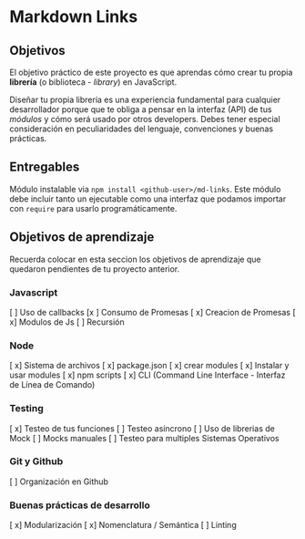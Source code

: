 # Markdown Links

## Objetivos

El objetivo práctico de este proyecto es que aprendas cómo crear tu propia
**librería** (o biblioteca - _library_) en JavaScript.

Diseñar tu propia librería es una experiencia fundamental para cualquier
desarrollador porque que te obliga a pensar en la interfaz (API) de tus
_módulos_ y cómo será usado por otros developers. Debes tener especial
consideración en peculiaridades del lenguaje, convenciones y buenas prácticas.
## Entregables

Módulo instalable via `npm install <github-user>/md-links`. Este módulo debe
incluir tanto un ejecutable como una interfaz que podamos importar con `require`
para usarlo programáticamente.

## Objetivos de aprendizaje

Recuerda colocar en esta seccion los objetivos de aprendizaje que quedaron 
pendientes de tu proyecto anterior.

### Javascript
[ ] Uso de callbacks
[x ] Consumo de Promesas
[ x] Creacion de Promesas
[ x] Modulos de Js
[ ] Recursión

### Node
[ x] Sistema de archivos
[ x] package.json
[ x] crear modules
[ x] Instalar y usar modules
[ x] npm scripts
[ x] CLI (Command Line Interface - Interfaz de Línea de Comando)

### Testing
[ x] Testeo de tus funciones
[ ] Testeo asíncrono
[ ] Uso de librerias de Mock
[ ] Mocks manuales
[ ] Testeo para multiples Sistemas Operativos

### Git y Github
[ ] Organización en Github

### Buenas prácticas de desarrollo
[ x] Modularización
[ x] Nomenclatura / Semántica
[ ] Linting




